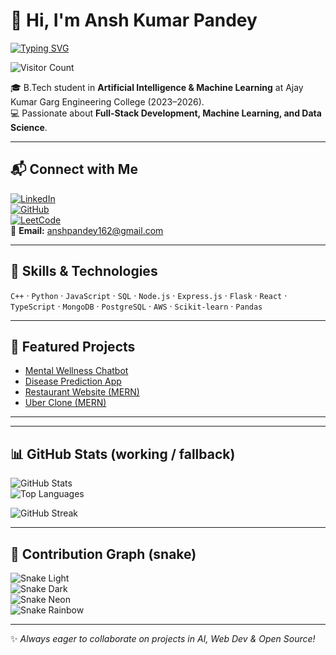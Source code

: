 # 👋 Hi, I'm Ansh Kumar Pandey

[![Typing SVG](https://readme-typing-svg.herokuapp.com?font=Fira+Code&size=24&duration=4000&pause=1000&color=0EF7E8&center=true&vCenter=true&width=800&lines=Full+Stack+Developer;AI+%26+ML+Enthusiast;Open+Source+Contributor;Always+Learning+New+Technologies)](https://git.io/typing-svg)

![Visitor Count](https://komarev.com/ghpvc/?username=Ansh8905&label=Profile%20Views&color=0e75b6&style=flat)

🎓 B.Tech student in **Artificial Intelligence & Machine Learning** at Ajay Kumar Garg Engineering College (2023–2026).  
💻 Passionate about **Full-Stack Development, Machine Learning, and Data Science**.

---

## 📬 Connect with Me
[![LinkedIn](https://img.shields.io/badge/LinkedIn-Connect-blue?logo=linkedin)](https://www.linkedin.com/in/ansh-pandey-854398252)  
[![GitHub](https://img.shields.io/badge/GitHub-Follow-black?logo=github)](https://github.com/Ansh8905)  
[![LeetCode](https://img.shields.io/badge/LeetCode-Practice-orange?logo=leetcode)](https://leetcode.com/u/Pandey10/)  
📧 **Email:** anshpandey162@gmail.com

---

## 🔧 Skills & Technologies
`C++` · `Python` · `JavaScript` · `SQL` · `Node.js` · `Express.js` · `Flask` · `React` · `TypeScript` · `MongoDB` · `PostgreSQL` · `AWS` · `Scikit-learn` · `Pandas`

---

## 🚀 Featured Projects
- [Mental Wellness Chatbot](https://github.com/Ansh8905/Mental-Health-Wellness-Chatbot-main)  
- [Disease Prediction App](https://github.com/Ansh8905/Disease-Prediction)  
- [Restaurant Website (MERN)](https://github.com/Ansh8905/food-app-yt-main)  
- [Uber Clone (MERN)](https://github.com/Ansh8905/Uber-Clone)

---



---

## 📊 GitHub Stats (working / fallback)
<!-- Primary (official service) -->
![GitHub Stats](https://github-readme-stats.vercel.app/api?username=Ansh8905&show_icons=true&theme=tokyonight)  
![Top Languages](https://github-readme-stats.vercel.app/api/top-langs/?username=Ansh8905&layout=compact&theme=tokyonight)  

<!-- Streak: use the vercel demo endpoint (more reliable than some older demo hosts) -->
![GitHub Streak](https://streak-stats.vercel.app/?user=Ansh8905&theme=tokyonight)

---

## 🐍 Contribution Graph (snake)
<!-- the files are generated into the 'output' branch by the Action above -->
![Snake Light](https://raw.githubusercontent.com/Ansh8905/Ansh8905/output/github-snake.svg#gh-light-mode-only)  
![Snake Dark](https://raw.githubusercontent.com/Ansh8905/Ansh8905/output/github-snake-dark.svg#gh-dark-mode-only)  
![Snake Neon](https://raw.githubusercontent.com/Ansh8905/Ansh8905/output/github-snake-neon.svg)  
![Snake Rainbow](https://raw.githubusercontent.com/Ansh8905/Ansh8905/output/github-snake-rainbow.svg)

---

✨ *Always eager to collaborate on projects in AI, Web Dev & Open Source!*
